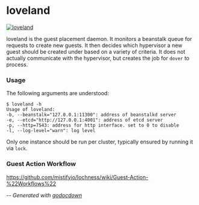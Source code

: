 # loveland

[![loveland](https://godoc.org/github.com/mistifyio/lochness/cmd/loveland?status.png)](https://godoc.org/github.com/mistifyio/lochness/cmd/loveland)

loveland is the guest placement daemon. It monitors a beanstalk queue for
requests to create new guests. It then decides which hypervisor a new guest
should be created under based on a variety of criteria. It does not actually
communicate with the hypervisor, but creates the job for `dover` to process.


### Usage

The following arguments are understood:

    $ loveland -h
    Usage of loveland:
    -b, --beanstalk="127.0.0.1:11300": address of beanstalkd server
    -e, --etcd="http://127.0.0.1:4001": address of etcd server
    -p, --http=7543: address for http interface. set to 0 to disable
    -l, --log-level="warn": log level

Only one instance should be run per cluster, typically ensured by running it via
`lock`.

### Guest Action Workflow
https://github.com/mistifyio/lochness/wiki/Guest-Action-%22Workflows%22


--
*Generated with [godocdown](https://github.com/robertkrimen/godocdown)*
